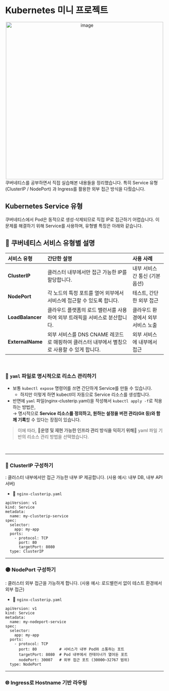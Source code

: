 
# Kubernetes 미니 프로젝트
<div align="center">
  <img width="500" alt="image" src="https://github.com/user-attachments/assets/7d6f8d77-2f4e-4b6d-bc35-58237828c979" />
</div>
쿠버네티스를 공부하면서 직접 실습해본 내용들을 정리했습니다.
특히 Service 유형 (ClusterIP / NodePort) 과 Ingress를 활용한 외부 접근 방식을 다뤘습니다.
<br>

## Kubernetes Service 유형
쿠버네티스에서 Pod은 동적으로 생성·삭제되므로 직접 IP로 접근하기 어렵습니다.
이 문제를 해결하기 위해 Service를 사용하며, 유형별 특징은 아래와 같습니다.
<br>

## 📢 **쿠버네티스 서비스 유형별 설명**

| 서비스 유형 | 간단한 설명 | 사용 사례 |
| :--- | :--- | :--- |
| **ClusterIP** | 클러스터 내부에서만 접근 가능한 IP를 할당합니다. | 내부 서비스 간 통신 (기본 옵션) |
| **NodePort** | 각 노드의 특정 포트를 열어 외부에서 서비스에 접근할 수 있도록 합니다. | 테스트, 간단한 외부 접근 |
| **LoadBalancer** | 클라우드 플랫폼의 로드 밸런서를 사용하여 외부 트래픽을 서비스로 분산합니다. | 클라우드 환경에서 외부 서비스 노출 |
| **ExternalName** | 외부 서비스를 DNS CNAME 레코드로 매핑하여 클러스터 내부에서 별칭으로 사용할 수 있게 합니다. | 외부 서비스에 내부에서 접근 |

<br>

### 📝 `yaml` 파일로 명시적으로 리소스 관리하기
- 보통 `kubectl expose` 명령어를 쓰면 간단하게 Service를 만들 수 있습니다.
  - 하지만 이렇게 하면 kubectl이 자동으로 Service 리소스를 생성합니다.
- 반면에 `yaml` 파일(nginx-clusterip.yaml)을 작성해서 `kubectl apply -f`로 적용하는 방법은,<br>
  → 명시적으로 **Service 리소스를 정의하고, 원하는 설정을 버전 관리(Git 등)와 함께 기록**할 수 있다는 장점이 있습니다.

> 이에 따라, 💫**운영 및 재현 가능한 인프라 관리 방식을 익히기 위해**💫 yaml 파일 기반의 리소스 관리 방법을 선택했습니다.
<br>

---

### 🔵 ClusterIP 구성하기
: 클러스터 내부에서만 접근 가능한 내부 IP 제공합니다. (사용 예시: 내부 DB, 내부 API 서버)

- 📄 `nginx-clusterip.yaml`
```shell
apiVersion: v1
kind: Service
metadata:
  name: my-clusterip-service
spec:
  selector:
    app: my-app
  ports:
    - protocol: TCP
      port: 80
      targetPort: 8080
  type: ClusterIP
```

---

### 🟣 NodePort 구성하기
: 클러스터 외부 접근을 가능하게 합니다. (사용 예시: 로드밸런서 없이 테스트 환경에서 외부 접근)

- 📄 `nginx-clusterip.yaml`
```shell
apiVersion: v1
kind: Service
metadata:
  name: my-nodeport-service
spec:
  selector:
    app: my-app
  ports:
    - protocol: TCP  
      port: 80          # 서비스가 내부 Pod와 소통하는 포트
      targetPort: 8080  # Pod 내부에서 컨테이너가 열어둔 포트
      nodePort: 30007   # 외부 접근 포트 (30000~32767 범위)
  type: NodePort
```

---

### 🌐 Ingress로 Hostname 기반 라우팅
